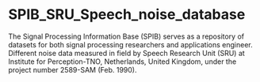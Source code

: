 # SPIB_SRU_Speech_noise_database
 The Signal Processing Information Base (SPIB) serves as a repository of datasets for both signal processing researchers and applications engineer. Different noise data measured in field by Speech Research Unit (SRU) at Institute for Perception-TNO, Netherlands, United Kingdom, under the project number 2589-SAM (Feb. 1990).
